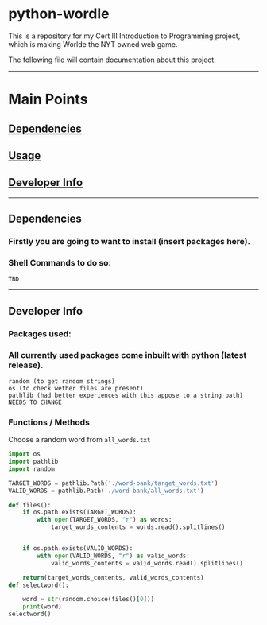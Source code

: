 # python-wordle
This is a repository for my Cert III Introduction to Programming project, which is making Worlde the NYT owned web game.

The following file will contain documentation about this project.

---

# Main Points

##  [Dependencies](./README.md#Dependencies)
##  [Usage](./Instructions.md) 
##  [Developer Info](./README.md#developer-info)

---

## Dependencies

### Firstly you are going to want to install (insert packages here).

### Shell Commands to do so: 

    TBD

---

## Developer Info

### Packages used:

### All currently used packages come inbuilt with python (latest release).

    random (to get random strings)
    os (to check wether files are present)
    pathlib (had better experiences with this appose to a string path)
    NEEDS TO CHANGE

### Functions / Methods

Choose a random word from `all_words.txt`

```python
import os
import pathlib
import random

TARGET_WORDS = pathlib.Path('./word-bank/target_words.txt')
VALID_WORDS = pathlib.Path('./word-bank/all_words.txt')

def files():
    if os.path.exists(TARGET_WORDS):
        with open(TARGET_WORDS, "r") as words:
            target_words_contents = words.read().splitlines()


    if os.path.exists(VALID_WORDS):
        with open(VALID_WORDS, "r") as valid_words:
            valid_words_contents = valid_words.read().splitlines()

    return(target_words_contents, valid_words_contents)
def selectword():

    word = str(random.choice(files()[0]))
    print(word)
selectword()

```
